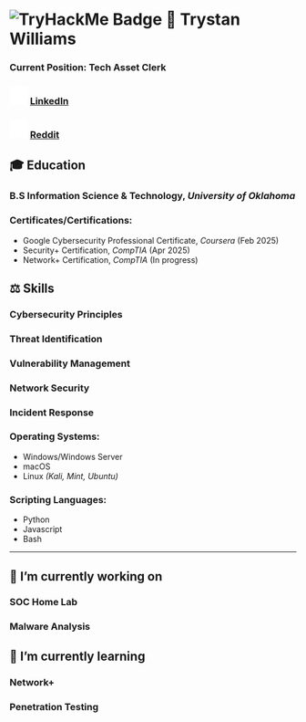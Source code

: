 # ![TryHackMe Badge](https://tryhackme-badges.s3.amazonaws.com/TrystanW02.png) 👤 Trystan Williams
### Current Position: Tech Asset Clerk

### ![LinkedIn Logo](https://github.com/CLorant/readme-social-icons/blob/main/small/light/linkedin.svg) [LinkedIn](https://www.linkedin.com/in/trystan-williams-914228225/)
### ![Reddit Logo](https://github.com/CLorant/readme-social-icons/blob/main/small/light/reddit.svg) [Reddit](https://www.reddit.com/user/TrystanW02/)


## 🎓 Education
### B.S Information Science & Technology, *University of Oklahoma*
### Certificates/Certifications:
- Google Cybersecurity Professional Certificate, *Coursera* (Feb 2025)
- Security+ Certification, *CompTIA* (Apr 2025)
- Network+ Certification, *CompTIA* (In progress)

## ⚖️ Skills
### Cybersecurity Principles
### Threat Identification
### Vulnerability Management
### Network Security
### Incident Response
### Operating Systems:
- Windows/Windows Server
- macOS
- Linux *(Kali, Mint, Ubuntu)*
### Scripting Languages:
- Python
- Javascript
- Bash

***

## 🔭 I’m currently working on
### SOC Home Lab
### Malware Analysis

## 🌱 I’m currently learning
### Network+
### Penetration Testing


